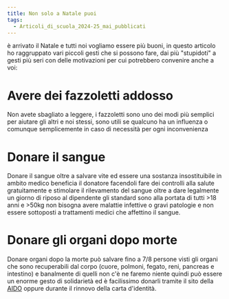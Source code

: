 ```yaml
---
title: Non solo a Natale puoi
tags:
  - Articoli_di_scuola_2024-25_mai_pubblicati
---
```

è arrivato il Natale e tutti noi vogliamo essere più buoni, in questo articolo ho raggruppato vari piccoli gesti che si possono fare, dai più "stupidoti" a gesti più seri con delle motivazioni per cui potrebbero convenire anche a voi:
# Avere dei fazzoletti addosso
Non avete sbagliato a leggere, i fazzoletti sono uno dei modi più semplici per aiutare gli altri e noi stessi, sono utili se qualcuno ha un influenza o comunque semplicemente in caso di necessità per ogni inconvenienza
# Donare il sangue
Donare il sangue oltre a salvare vite ed essere una sostanza insostituibile in ambito medico beneficia il donatore facendoli fare dei controlli alla salute gratuitamente e stimolare il rilevamento del sangue oltre a dare legalmente un giorno di riposo al dipendente gli standard sono alla portata di tutti >18 anni e >50kg non bisogna avere malattie infettive o gravi patologie e non essere sottoposti a trattamenti medici che affettino il sangue.
# Donare gli organi dopo morte
Donare organi dopo la morte può salvare fino a 7/8 persone visti gli organi che sono recuperabili dal corpo (cuore, polmoni, fegato, reni, pancreas e intestino) e banalmente di quelli non c'è ne faremo niente quindi può essere un enorme gesto di solidarietà ed è facilissimo donarli tramite il sito della [AIDO](https://aido.it/) oppure durante il rinnovo della carta d'identità.
